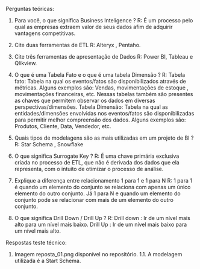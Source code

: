 Perguntas teóricas:
1. Para você, o que significa Business Inteligence ?
   R: É um processo pelo qual as empresas extraem valor de seus dados afim de adquirir vantagens competitivas.

2. Cite duas ferramentas de ETL
   R:  Alteryx , Pentaho. 

3. Cite três ferramentas de apresentação de Dados
   R: Power BI, Tableau e Qlikview.

4. O que é uma Tabela Fato e o que é uma tabela Dimensão ?
  R: Tabela fato: Tabela na qual os eventos/fatos são disponibilizados através de métricas. Alguns exemplos são: Vendas, movimentações de estoque ,  movimentações financeiras, etc. Nessas tabelas também são presentes as chaves que permitem observar os dados em diversas perspectivas/dimensões.
     Tabela Dimensão: Tabela na qual as entidades/dimensões envolvidas nos eventos/fatos são disponibilizadas para permitir melhor compreensão dos dados.  Alguns exemplos são: Produtos, Cliente, Data, Vendedor, etc. 

5. Quais tipos de modelagens são as mais utilizadas em um projeto de BI ?
  R: Star Schema , Snowflake 

6. O que significa Surrogate Key ?
  R:  É uma chave primária exclusiva criada no processo de ETL, que não é derivada dos dados que ela representa, com o intuito de otimizar o processo de análise.


7. Explique a diferença entre relacionamento 1 para 1 e 1 para N
  R: 1 para 1 é quando um elemento do conjunto se relaciona com apenas um único elemento do outro conjunto. Já 1 para N e quando um elemento do conjunto pode se relacionar com mais de um elemento do outro conjunto.


8. O que significa Drill Down / Drill Up ?
   R:   Drill down : Ir de um nível mais alto para um nível mais baixo.
      Drill Up :  Ir de um nível mais baixo para um nível mais alto.

Respostas  teste técnico:
1. Imagem  reposta_01.png disponível no repositório.
1.1.  A modelagem utilizada é a Start Schema.
